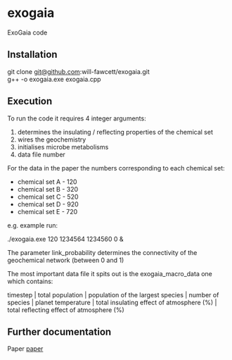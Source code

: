 exogaia
============
ExoGaia code

Installation
------------
git clone git@github.com:will-fawcett/exogaia.git  
g++ -o exogaia.exe exogaia.cpp 

Execution
---------

To run the code it requires 4 integer arguments:
1. determines the insulating / reflecting properties of the chemical set
2. wires the geochemistry
3. initialises microbe metabolisms 
4. data file number

For the data in the paper the numbers corresponding to each chemical set:
- chemical set A - 120
- chemical set B - 320
- chemical set C - 520
- chemical set D - 920
- chemical set E - 720

e.g. example run:

./exogaia.exe 120 1234564 1234560 0 &

The parameter link_probability determines the connectivity of the geochemical network (between 0 and 1)

The most important data file it spits out is the exogaia_macro_data one which contains: 

timestep | total population | population of the largest species | number of species | planet temperature | total insulating effect of atmosphere (%) | total reflecting effect of atmosphere (%)

Further documentation 
---------------------
Paper [paper][]

[paper]: https://academic.oup.com/mnras/article/477/1/727/4935177

